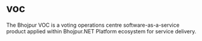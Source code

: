 # voc
The Bhojpur VOC is a voting operations centre software-as-a-service product applied within Bhojpur.NET Platform ecosystem for service delivery.

